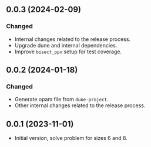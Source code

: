 ## 0.0.3 (2024-02-09)

### Changed

- Internal changes related to the release process.
- Upgrade dune and internal dependencies.
- Improve `bisect_ppx` setup for test coverage.

## 0.0.2 (2024-01-18)

### Changed

- Generate opam file from `dune-project`.
- Other internal changes related to the release process.

## 0.0.1 (2023-11-01)

- Initial version, solve problem for sizes 6 and 8.
